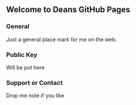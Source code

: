 ## Welcome to Deans GitHub Pages

### General

Just a general place mark for me on the web.

### Public Key

Will be put here 

### Support or Contact

Drop me note if you like 
